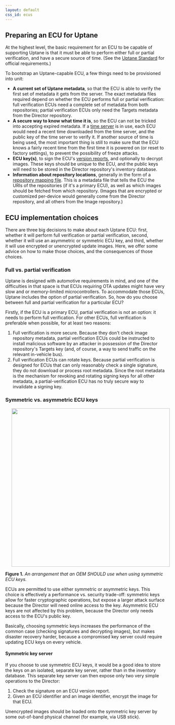 ```yaml
---
layout: default
css_id: ecus
---
```


## Preparing an ECU for Uptane

At the highest level, the basic requirement for an ECU to be capable of supporting Uptane is that it must be able to perform either full or partial verification, and have a secure source of time. (See the [Uptane Standard](https://uptane.github.io/uptane-standard/uptane-standard.html#build-time-prerequisite-requirements-for-ecus) for official requirements.)

To bootstrap an Uptane-capable ECU, a few things need to be provisioned into unit:

* **A current set of Uptane metadata**, so that the ECU is able to verify the first set of metadata it gets from the server. The exact metadata files required depend on whether the ECU performs full or partial verification: full verification ECUs need a complete set of metadata from both repositories; partial verification ECUs only need the Targets metadata from the Director repository.
* **A secure way to know what time it is**, so the ECU can not be tricked into accepting expired metadata. If a [time server](/uptane-standard/uptane-standard.html#time_server) is in use, each ECU would need a recent time downloaded from the time server, and the public key of the time server to verify it. If another source of time is being used, the most important thing is still to make sure that the ECU knows a fairly recent time from the first time it is powered on (or reset to factory settings), to prevent the possibility of freeze attacks.
* **ECU key(s)**, to sign the ECU's [version reports](/uptane-standard/uptane-standard.html#version_report), and optionally to decrypt images. These keys should be unique to the ECU, and the public keys will need to be stored in the Director repository's inventory database.
* **Information about repository locations**, generally in the form of a [repository mapping file](/uptane-standard/uptane-standard.html#repo_mapping_meta). This is a metadata file that tells the ECU the URIs of the repositories (if it's a primary ECU), as well as which images should be fetched from which repository. (Images that are encrypted or customized per-device would generally come from the Director repository, and all others from the Image repository.)

## ECU implementation choices

There are three big decisions to make about each Uptane ECU: first, whether it will perform full verification or partial verification, second, whether it will use an asymmetric or symmetric ECU key, and third, whether it will use encrypted or unencrypted update images. Here, we offer some advice on how to make those choices, and the consequences of those choices.

### Full vs. partial verification

Uptane is designed with automotive requirements in mind, and one of the difficulties in that space is that ECUs requiring OTA updates might have very slow and or memory-limited microcontrollers. To accommodate those ECUs, Uptane includes the option of partial verification. So, how do you choose between full and partial verification for a particular ECU?

Firstly, if the ECU is a primary ECU, partial verification is not an option: it needs to perform full verification. For other ECUs, full verification is preferable when possible, for at least two reasons:

1. Full verification is more secure. Because they don't check image repository metadata, partial verification ECUs could be instructed to install malicious software by an attacker in possession of the Director repository's Targets key (and, of course, a way to send traffic on the relevant in-vehicle bus).
2. Full verification ECUs can rotate keys. Because partial verification is designed for ECUs that can only reasonably check a single signature, they do not download or process root metadata. Since the root metadata is the mechanism for revoking and rotating signing keys for all other metadata, a partial-verification ECU has no truly secure way to invalidate a signing key.

### Symmetric vs. asymmetric ECU keys

<img align="center" src="assets/images/ECU-1_sym_asym.png" width="500" style="margin: 0px 20px"/>

**Figure 1.** *An arrangement that an OEM SHOULD use when using symmetric ECU keys.*

ECUs are permitted to use either symmetric or asymmetric keys. This choice is effectively a performance vs. security trade-off: symmetric keys allow for faster cryptographic operations, but expose a larger attack surface because the Director will need online access to the key. Asymmetric ECU keys are not affected by this problem, because the Director only needs access to the ECU's public key.

Basically, choosing symmetric keys increases the performance of the common case (checking signatures and decrypting images), but makes disaster recovery harder, because a compromised key server could require updating ECU keys on every vehicle.

#### Symmetric key server

If you choose to use symmetric ECU keys, it would be a good idea to store the keys on an isolated, separate key server, rather than in the inventory database. This separate key server can then expose only two very simple operations to the Director:

1. Check the signature on an ECU version report.
2. Given an ECU identifier and an image identifier, encrypt the image for that ECU.

Unencrypted images should be loaded onto the symmetric key server by some out-of-band physical channel (for example, via USB stick).
